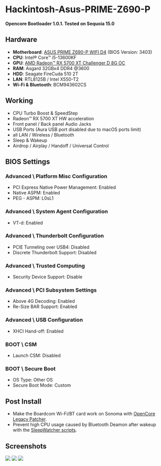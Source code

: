 # Hackintosh-Asus-PRIME-Z690-P

**Opencore Bootloader 1.0.1. Tested on Sequoia 15.0**



## Hardware
* **Motherboard**: [ASUS PRIME Z690-P WIFI D4](https://www.asus.com/motherboards-components/motherboards/prime/prime-z690-p-wifi-d4/) (BIOS Version: 3403)
* **CPU**:  Intel® Core™ i5-13600KF
* **GPU**: [AMD Radeon™ RX 5700 XT Challenger D 8G OC](https://www.asrock.com/Graphics-Card/AMD/Radeon%20RX%205700%20XT%20Challenger%20D%208G%20OC/)
* **RAM**: Asgard 32GBx4 DDR4 @3600 
* **HDD**: Seagate FireCuda 510 2T
* **LAN**: RTL8125B / Intel X550-T2
* **Wi-Fi & Bluetooth**: BCM943602CS



## Working
* CPU Turbo Boost & SpeedStep
* Radeon™ RX 5700 XT HW acceleration
* Front panel / Back panel Audio Jacks
* USB Ports (Aura USB port disabled due to macOS ports limit)
* all LAN / Wireless / Bluetooth
* Sleep & Wakeup
* Airdrop / Airplay / Handoff / Universal Control



## BIOS Settings
### Advanced \ Platform Misc Configuration
* PCI Express Native Power Management: Enabled
* Native ASPM: Enabled
* PEG - ASPM: L0sL1
### Advanced \ System Agent Configuration
* VT-d: Enabled
### Advanced \ Thunderbolt Configuration
* PCIE Tunneling over USB4: Disabled
* Discrete Thunderbolt Support: Disabled
### Advanced \ Trusted Computing
* Security Device Support: Disable
### Advanced \ PCI Subsystem Settings
* Above 4G Decoding: Enabled
* Re-Size BAR Support: Enabled
### Advanced \ USB Configuration
* XHCI Hand-off: Enabled

### BOOT \ CSM
* Launch CSM: Disabled
### BOOT \ Secure Boot
* OS Type: Other OS
* Secure Boot Mode: Custom



## Post Install
* Make the Boardcom Wi-Fi/BT card work on Sonoma with [OpenCore Legacy Patcher](https://github.com/dortania/OpenCore-Legacy-Patcher).
* Prevent high CPU usage caused by Bluetooth Deamon after wakeup with the [SleepWatcher scripts](https://gist.github.com/webleon/8de3632a3d21fe1a670a9563703c45f2).




  
## Screenshots
![](https://github.com/webleon/Hackintosh-Asus-PRIME-Z690-P/blob/main/images/systeminfo.png) 
![](https://github.com/webleon/Hackintosh-Asus-PRIME-Z690-P/blob/main/images/geekbench6.png)
![](https://github.com/webleon/Hackintosh-Asus-PRIME-Z690-P/blob/main/images/cinebenchR23.png)
